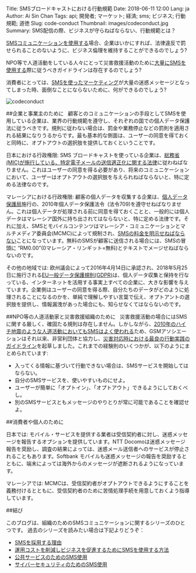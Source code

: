 Title: SMSブロードキャストにおける行動規範
Date: 2018-06-11 12:00
Lang: ja
Author: Ai Sin Chan
Tags: api; 開発者; マーケット; 経済; sms; ビジネス; 行動規範; 道徳
Slug: code-conduct
Thumbnail: images/codeconduct.jpg
Summary: SMS配信の際、ビジネスが守らねばならない、行動規範とは？　



[SMSコミュニケーションを使用する](https://www.xoxzo.com/ja/about/sms-api/)場合、企業はいかにすれば、法律違反で罰せられることのないように、ビジネス倫理を維持することができるのでしょう?

NPO等で人道活動をしている人々にとって災害救援活動のために[大量にSMSを使用する](https://www.xoxzo.com/ja/about/sms-api/)際に従うべきガイドラインは存在するのでしょう? 

消費者にとっては、[SMSを使ったマーケティング](https://www.xoxzo.com/ja/about/sms-api/)が大量の迷惑メッセージとなってしまった時、面倒なことにならないために、何ができるのでしょう?

![codeconduct](/images/codeconduct.jpg)

##企業と事業主のために
 
顧客とのコミュニケーションの手段としてSMSを使用している企業は、業界の行動規範を遵守し、それぞれの国での個人データ保護法に従うべきです。規則に従わない場合は、罰金や業務停止などの罰則を適用される結果になりうるからです。最も基本的な側面は、ユーザーの同意を得ておくと同時に、オプトアウトの選択肢を提供しておくということです。

日本における行政権限: 
SMS ブロードキャストを使っている企業は、[総務省(MIC)が施行している、特定電子メールの送信適正化に関する法律](http://www.soumu.go.jp/main_sosiki/joho_tsusin/d_syohi/m_mail.html?)に従わねばなりません。これはユーザーの同意を得る必要があり、将来のコミュニケーションにおいて、ユーザーはオプトアウトの選択肢を与えられねばならないと、特に定める法律なのです。

マレーシアにおける行政権限: 
顧客の個人データを収集する企業は、[個人データ保護局](http://www.pdp.gov.my/index.php/en/)施行の、2010年個人データ保護法令  (法令709)を遵守せねばなりません。これは個人データが処理される前に同意を得ておくことと、一般的には個人データはマレーシア国外に持ち出されてはならないと、特に定める法律です。それに加え、SMSとモバイルコンテンツはマレーシア・コミュニケーションとマルチメディア委員会(MCMC)によって規制され、[SMSの料金を明示せねばならない](https://www.skmm.gov.my/skmmgovmy/files/attachments/825138GuidelinesMobileContent.pdf)ことになっています。無料のSMSが顧客に送信される場合には、SMSの冒頭に “RM0.00”(0マレーシア・リンギット=無料)とテキストでメージせねばならないのです。

その他の地域では:
欧州議会によって2016年4月14日に承認され、2018年5月25日に施行される[EU一般データ保護規則(GDPR)](https://www.eugdpr.org/)は、個人データ収集と保持を行なっている、インターネットを活用する事実上すべての企業に、大きな影響を与えています。企業側はユーザーの同意を得る際、自分たちのデータがどのように処理されることになるのかを、単純で理解しやすい言葉で伝え、オプトアントの選択肢を提供し、情報漏洩があった場合にも、知らせなくてはならないのです。

##NPO等の人道活動家と災害救援組織のために
 
災害救援活動の場合にはSMSに関する厳しく、確固たる規則は存在しません。しかしながら、[2010年のハイチ地震のような人道活動においてもSMSはよく使われる](https://blog.xoxzo.com/ja/2018/04/18/mobile-public-service/)ため、GSMアソシエーションはそれ以来、非営利団体と協力し、[災害対応時における最良の行動実践のガイドライン](https://www.gsma.com/mobilefordevelopment/programme/mobile-for-humanitarian-innovation/towards-a-code-of-conduct-guidelines-for-the-use-of-sms-in-natural-disasters/)を起草しました。これまでの経験則のいくつかが、以下のようにまとめられています:

- 入ってくる情報に基づいて行動できない場合は、SMSサービスを開始してはならない。
- 自分のSMSサービスを、使いやすいものにせよ。
- ユーザーが簡単に「オプトイン」、「オプトアウト」できるようにしておくべし。
- 別のSMSサービスともメッセージのやりとりが常に可能であることを確認せよ。

##消費者や個人のために

日本では: 
モバイル・サービスを提供する業者は受信契約者に対し、迷惑メッセージを報告するオプションを提供しています。NTT Docomoは迷惑メッセージ報告を奨励し、調査の結果によっては、迷惑メール送信者へのサービスが停止されることもあります。Softbank モバイルも迷惑メッセージの報告を奨励するとともに、端末によっては海外からのメッセージが遮断されるようになっています。

マレーシアでは: 
MCMCは、受信契約者がオプトアウトできるようにすることを義務付けるとともに、受信契約者のために苦情処理手続を用意しておくよう指導しています。

##結び

このブログは、組織のためのSMSコミュニケーションに関するシリーズのひとつです。
過去のシリーズを読みたい場合は下記よりどうぞ：

- [SMSを採用する理由](https://blog.xoxzo.com/ja/2018/04/06/why-adopt-sms/)
- [運用コストを削減しビジネスを促進するためにSMSを使用する方法](https://blog.xoxzo.com/ja/2018/04/23/boost-your-business/)
- [公共サービスのためのSMS使用](https://blog.xoxzo.com/ja/2018/04/18/mobile-public-service/)
- [サイバーセキュリティのためのSMS使用](https://blog.xoxzo.com/ja/2018/05/22/2fa-cyber-security/)
